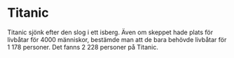 # Titanic

Titanic sjönk efter den slog i ett isberg. Även om skeppet hade plats för
livbåtar för 4000 människor, bestämde man att de bara behövde livbåtar för 1 178
personer. Det fanns 2 228 personer på Titanic.

